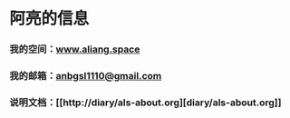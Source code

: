 # 阿亮的信息
### 我的空间：www.aliang.space
### 我的邮箱：anbgsl1110@gmail.com
### 说明文档：[[http://diary/als-about.org][diary/als-about.org]]
